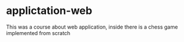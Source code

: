 # applictation-web
This was a course about web application, inside there is a chess game implemented from scratch
